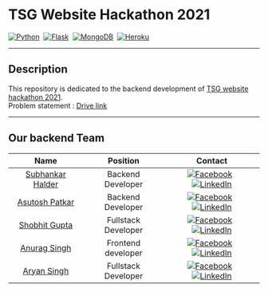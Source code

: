# TSG Website Hackathon 2021

[![Python](https://img.shields.io/badge/python%20-%2314354C.svg?&style=for-the-badge&logo=python&logoColor=yellow)](https://www.python.org/)&nbsp;&nbsp;[![Flask](https://img.shields.io/badge/Flask-000000?style=for-the-badge&logo=flask&logoColor=white)](https://flask.palletsprojects.com/en/2.0.x/)&nbsp;&nbsp;[![MongoDB](https://img.shields.io/badge/MongoDB-%234ea94b.svg?style=for-the-badge&logo=mongodb&logoColor=white)](https://www.mongodb.com/)&nbsp;&nbsp;[![Heroku](https://img.shields.io/badge/heroku-%23430098.svg?style=for-the-badge&logo=heroku&logoColor=white)](https://www.heroku.com/)

---

## Description

This repository is  dedicated to the backend development of [TSG website hackathon 2021](https://www.facebook.com/149405445074499/posts/5141129255902068/?sfnsn=wiwspmo).\
Problem statement : [Drive link](https://drive.google.com/file/d/1Hmfomj7pa0o8AZonzxC0O0GNTPU0PjgW/view?fbclid=IwAR3blZJKVqI7TEWhgyeEpWbDzsE45Qd4RtYsEMozzhE77MimnCQs-y66Pio)

---

## Our backend Team

| Name | Position | Contact |
| :----: |:----: |:----:|
|[Subhankar Halder](https://github.com/Subhankar4901)| Backend Developer |[![Facebook](https://img.shields.io/badge/Facebook-%231877F2.svg?style=for-the-badge&logo=Facebook&logoColor=white)](https://www.facebook.com/subhankar.haldar.75839)&nbsp;&nbsp;[![LinkedIn](https://img.shields.io/badge/linkedin-%230077B5.svg?style=for-the-badge&logo=linkedin&logoColor=white)](https://www.linkedin.com/in/subhankar-halder-8797131b1/)|
|[Asutosh Patkar](https://github.com/Holmes7) | Backend Developer |[![Facebook](https://img.shields.io/badge/Facebook-%231877F2.svg?style=for-the-badge&logo=Facebook&logoColor=white)](https://www.facebook.com/profile.php?id=100009143155236)&nbsp;&nbsp;[![LinkedIn](https://img.shields.io/badge/linkedin-%230077B5.svg?style=for-the-badge&logo=linkedin&logoColor=white)](https://www.linkedin.com/in/ashutosh-patkar/)|
|[Shobhit Gupta](https://github.com/shobhit10058) | Fullstack Developer |[![Facebook](https://img.shields.io/badge/Facebook-%231877F2.svg?style=for-the-badge&logo=Facebook&logoColor=white)](https://www.facebook.com/Shobhit10058/)&nbsp;&nbsp;[![LinkedIn](https://img.shields.io/badge/linkedin-%230077B5.svg?style=for-the-badge&logo=linkedin&logoColor=white)](https://www.linkedin.com/in/shobhit-gupta-437790191/)|
|[Anurag Singh](https://github.com/Godzilla5111)|Frontend developer|[![Facebook](https://img.shields.io/badge/Facebook-%231877F2.svg?style=for-the-badge&logo=Facebook&logoColor=white)](https://www.facebook.com/profile.php?id=100038065373916)&nbsp;&nbsp;[![LinkedIn](https://img.shields.io/badge/linkedin-%230077B5.svg?style=for-the-badge&logo=linkedin&logoColor=white)](https://www.linkedin.com/in/anurag5111/)|
|[Aryan Singh](https://github.com/ary1733)|Fullstack Developer|[![Facebook](https://img.shields.io/badge/Facebook-%231877F2.svg?style=for-the-badge&logo=Facebook&logoColor=white)](https://www.facebook.com/profile.php?id=100001841974713)&nbsp;&nbsp;[![LinkedIn](https://img.shields.io/badge/linkedin-%230077B5.svg?style=for-the-badge&logo=linkedin&logoColor=white)](https://www.linkedin.com/in/mr-aryan/)|
